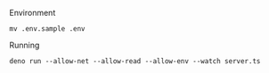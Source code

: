 Environment
```shell
mv .env.sample .env
```
Running
```shell
deno run --allow-net --allow-read --allow-env --watch server.ts
```
